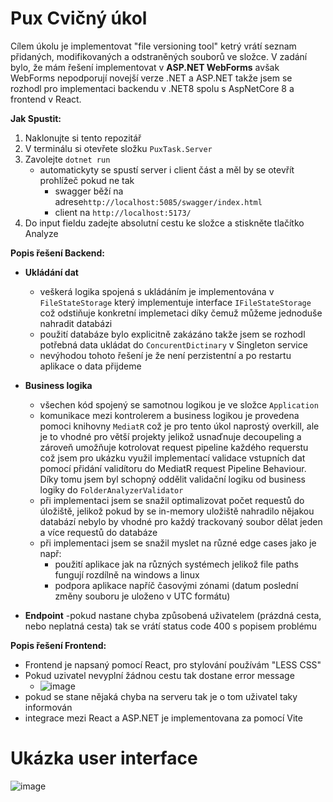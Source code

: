 # Pux Cvičný úkol
Cílem úkolu je implementovat "file versioning tool" ketrý vrátí seznam přidaných, modifikovaných a odstraněných souborů ve složce. V zadání bylo, že mám řešení implementovat v **ASP.NET WebForms** avšak WebForms nepodporují novejší verze .NET a ASP.NET takže jsem se rozhodl pro implementaci backendu v .NET8 spolu s AspNetCore 8 a frontend v React.

**Jak Spustit:**
1) Naklonujte si tento repozitář
2) V terminálu si otevřete složku `PuxTask.Server`
3) Zavolejte `dotnet run`
    - automatickyty se spustí server i client část a měl by se otevřít prohlížeč pokud ne tak
      - swagger běží na adrese`http://localhost:5085/swagger/index.html`
      - client na `http://localhost:5173/`
4) Do input fieldu zadejte absolutní cestu ke složce a stiskněte tlačítko Analyze

**Popis řešení Backend:**
 - **Ukládání dat**
   - veškerá logika spojená s ukládáním je implementována v `FileStateStorage` který implementuje interface `IFileStateStorage` což odstiňuje konkretní implemetaci díky čemuž můžeme jednoduše nahradit databázi  
   - použití databáze bylo explicitně zakázáno takže jsem se rozhodl potřebná data ukládat do `ConcurentDictinary` v Singleton service
   - nevýhodou tohoto řešení je že není perzistentní a po restartu aplikace o data přijdeme
  
 - **Business logika**
   - všechen kód spojený se samotnou logikou je ve složce `Application`
   - komunikace mezi kontrolerem a business logikou je provedena pomoci knihovny `MediatR` což je pro tento úkol naprostý overkill, ale je to vhodné pro větší projekty jelikož usnaďnuje decoupeling a zároveň umožňuje kotrolovat request pipeline každého requerstu což jsem pro ukázku využil implementací validace vstupních dat pomocí přidání validítoru do MediatR request Pipeline Behaviour. Díky tomu jsem byl schopný oddělit validační logiku od business logiky do `FolderAnalyzerValidator`
   - při implementaci jsem se snažil optimalizovat počet requestů do úložiště, jelikož pokud by se in-memory uložiště nahradilo nějakou databází nebylo by vhodné pro každý trackovaný soubor dělat jeden a více requestů do databáze
   - při implementaci jsem se snažil myslet na různé edge cases jako je např:
     - použití aplikace jak na různých systémech jelikož file paths fungují rozdílně na windows a linux
     - podpora aplikace napříč časovými zónami (datum poslední změny souboru je uloženo v UTC formátu)

- **Endpoint**
    -pokud nastane chyba způsobená uživatelem (prázdná cesta, nebo neplatná cesta) tak se vrátí status code 400 s popisem problému      

**Popis řešení Frontend:**
 - Frontend je napsaný pomocí React, pro stylování používám "LESS CSS"
 - Pokud uzivatel nevyplní žádnou cestu tak dostane error message
   - ![image](https://github.com/horczech/PuxTest/assets/5252663/70148455-d3d7-46dc-87f1-87e5fa3503fd)
 - pokud se stane nějaká chyba na serveru tak je o tom uživatel taky informován
 - integrace mezi React a ASP.NET je implementovana za pomocí Vite

# Ukázka user interface
![image](https://github.com/horczech/PuxTest/assets/5252663/b1e73517-bb22-4413-a1d7-4a5329021b54)
